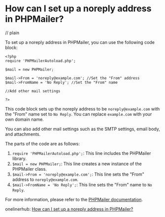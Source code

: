 # How can I set up a noreply address in PHPMailer?
// plain

To set up a noreply address in PHPMailer, you can use the following code block:

```
<?php
require 'PHPMailerAutoload.php';

$mail = new PHPMailer;

$mail->From = 'noreply@example.com'; //Set the "From" address
$mail->FromName = 'No Reply'; //Set the "From" name

//Add other mail settings

?>
```

This code block sets up the noreply address to be `noreply@example.com` with the "From" name set to `No Reply`. You can replace `example.com` with your own domain name.

You can also add other mail settings such as the SMTP settings, email body, and attachments.

The parts of the code are as follows:

1. `require 'PHPMailerAutoload.php';`: This line includes the PHPMailer library.
2. `$mail = new PHPMailer;`: This line creates a new instance of the PHPMailer class.
3. `$mail->From = 'noreply@example.com';`: This line sets the "From" address to `noreply@example.com`.
4. `$mail->FromName = 'No Reply';`: This line sets the "From" name to `No Reply`.

For more information, please refer to the [PHPMailer documentation](https://github.com/PHPMailer/PHPMailer).

onelinerhub: [How can I set up a noreply address in PHPMailer?](https://onelinerhub.com/phpmailer/how-can-i-set-up-a-noreply-address-in-phpmailer)
